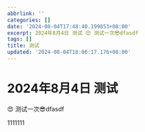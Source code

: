 ```yaml
---
abbrlink: ''
categories: []
date: '2024-08-04T17:48:40.199853+08:00'
excerpt: 2024年8月4日 测试 😍 测试一次😎dfasdf 
tags: []
title: 测试
updated: '2024-08-04T18:06:17.176+08:00'
---
```

# 2024年8月4日 测试

😍 测试一次😎dfasdf

1111111
